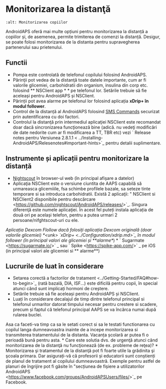 # Monitorizarea la distanţă

```{image} ../images/KidsMonitoring.png
:alt: Monitorizarea copiilor
```

AndroidAPS oferă mai multe opțiuni pentru monitorizarea la distanță a copiilor și, de asemenea, permite trimiterea de comenzi la distanță. Desigur, se poate folosi monitorizarea de la distanta pentru supravegherea partenerului sau prietenului.

## Functii

- Pompa este controlată de telefonul copilului folosind AndroidAPS.
- Părinţii pot vedea de la distanţă toate datele importante, cum ar fi valorile glicemiei, carbohidratii din organism, insulina din corp etc. folosind \*\* NSClient app * * pe telefonul lor. Setările trebuie să fie aceleași pentru AndroidAPS și NSClient.
- Părinții pot avea alarme pe telefonul lor folosind aplicația **xDrip+ în modul follower**.
- Control de la distanță al AndroidAPS folosind [SMS Commands](../Children/SMS-Commands.md) securizat prin autentificarea cu doi factori.
- Controlul la distanţă prin intermediul aplicaţiei NSClient este recomandat doar dacă sincronizarea funcţionează bine (adică. nu vedeţi modificări de date nedorite cum ar fi modificarea a TT, TBR etc) vezi \` Release notes pentru Versiunea 2.8.1.1 \< ../Installing-AndroidAPS/Relesenotes#important-hints>\`\_ pentru detalii suplimentare.

## Instrumente și aplicații pentru monitorizare la distanță

- [Nightscout](https://nightscout.github.io/) în browser-ul web (în principal afișare a datelor)
- Aplicaţia NSClient este o versiune ciuntita de AAPS capabilă să urmareasca glicemiiile, fsa schimbe profilele bazale, sa seteze tinte temporare si sa introduca carbohidratii. Există 2 aplicaţii: " NSClient si NSClient2 disponibile pentru descărcare \<<https://github.com/nightscout/AndroidAPS/releases/>>\`\_. Singura diferenţă este numele aplicaţiei. În acest fel puteți instala aplicația de două ori pe același telefon, pentru a putea urmari 2 persoane/nifghtscout-uri cu ele.

*Aplicația Dexcom Flollow dacă folosiți aplicația Dexcom originală (doar valorile glicemiei)
\*\<unk> \`xDrip+ \<../Configuration/xdrip.md>\`\_ în modul follower (în principal valori ale glicemiei și \*\*alarme\**)
\* \` Sugarmate \<<https://sugarmate.io/>>\` _ sau \` Spike \<<https://spike-app.com/>>\` _ pe iOS (in principal valori ale glicemiei si \*\* alarme\*\*)

## Lucrurile de luat în considerare

- Setarea corectă a factorilor de tratament \<../Getting-Started/FAQ#how-to-begin>\`\_ (rată bazală, DIA, ISF...) este dificilă pentru copii, în special atunci când sunt implicați hormoni de creștere.
- Setările trebuie să fie aceleași pentru AndroidAPS și NSClient.
- Luați în considerare decalajul de timp dintre telefonul principal si telefonul urmaritor datorat timpului necesar pentru crestere si scadere, precum și faptul că telefonul principal AAPS se va încărca numai după rularea buclei.

Asa ca faceti-va timp ca sa le setati corect si sa le testati functionarea cu copilul langa dumneavoastra inainte de a incepe monitorizarea si transmiterea tratamentului de la distanta. Vacanța școlară ar putea fi o perioadă bună pentru asta.
\* Care este solutia dvs. de urgenţă atunci când monitorizarea de la distanţă nu funcţionează (de ex. probleme de reţea)?
\* Monitorizarea şi tratamentul de la distanţă pot fi foarte utile la grădinita şi şcoala primara. Dar asigurați-vă că profesorii și educatorii sunt conștienți de planul de tratament al copilului dumneavoastră. Exemple pentru astfel de planuri de îngrijire pot fi găsite în "secțiunea de fișiere a utilizatorilor AndroidAPS \<<https://www.facebook.com/groups/AndroidAPSUsers/files/>>\`\_ pe Facebook.
